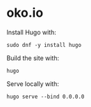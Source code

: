 # oko.io

Install Hugo with:

```
sudo dnf -y install hugo
```

Build the site with:

```
hugo
```

Serve locally with:

```
hugo serve --bind 0.0.0.0
```
